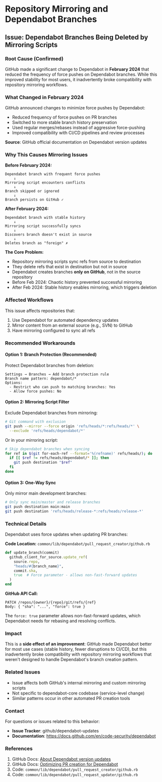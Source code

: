 # Repository Mirroring and Dependabot Branches

## Issue: Dependabot Branches Being Deleted by Mirroring Scripts

### Root Cause (Confirmed)

GitHub made a significant change to Dependabot in **February 2024** that reduced the frequency of force pushes on Dependabot branches. While this improved stability for most users, it inadvertently broke compatibility with repository mirroring workflows.

### What Changed in February 2024

GitHub announced changes to minimize force pushes by Dependabot:
- Reduced frequency of force pushes on PR branches
- Switched to more stable branch history preservation
- Used regular merges/rebases instead of aggressive force-pushing
- Improved compatibility with CI/CD pipelines and review processes

**Source**: GitHub official documentation on Dependabot version updates

### Why This Causes Mirroring Issues

**Before February 2024:**
```
Dependabot branch with frequent force pushes
    ↓
Mirroring script encounters conflicts
    ↓
Branch skipped or ignored
    ↓
Branch persists on GitHub ✓
```

**After February 2024:**
```
Dependabot branch with stable history
    ↓
Mirroring script successfully syncs
    ↓
Discovers branch doesn't exist in source
    ↓
Deletes branch as "foreign" ✗
```

**The Core Problem:**
- Repository mirroring scripts sync refs from source to destination
- They delete refs that exist in destination but not in source
- Dependabot creates branches **only on GitHub**, not in the source repository
- Before Feb 2024: Chaotic history prevented successful mirroring
- After Feb 2024: Stable history enables mirroring, which triggers deletion

### Affected Workflows

This issue affects repositories that:
1. Use Dependabot for automated dependency updates
2. Mirror content from an external source (e.g., SVN) to GitHub
3. Have mirroring configured to sync all refs

### Recommended Workarounds

#### Option 1: Branch Protection (Recommended)

Protect Dependabot branches from deletion:

```
Settings → Branches → Add branch protection rule
Branch name pattern: dependabot/*
Options:
  - Restrict who can push to matching branches: Yes
  - Allow force pushes: No
```

#### Option 2: Mirroring Script Filter

Exclude Dependabot branches from mirroring:

```bash
# Git command with exclusion
git push --mirror --force origin 'refs/heads/*:refs/heads/*' \
  --exclude 'refs/heads/dependabot/*'
```

Or in your mirroring script:
```bash
# Skip dependabot branches when syncing
for ref in $(git for-each-ref --format='%(refname)' refs/heads/); do
  if [[ $ref != refs/heads/dependabot/* ]]; then
    git push destination "$ref"
  fi
done
```

#### Option 3: One-Way Sync

Only mirror main development branches:
```bash
# Only sync main/master and release branches
git push destination main:main
git push destination 'refs/heads/release-*:refs/heads/release-*'
```

### Technical Details

Dependabot uses force updates when updating PR branches:

**Code Location:** `common/lib/dependabot/pull_request_creator/github.rb`
```ruby
def update_branch(commit)
  github_client_for_source.update_ref(
    source.repo,
    "heads/#{branch_name}",
    commit.sha,
    true  # Force parameter - allows non-fast-forward updates
  )
end
```

**GitHub API Call:**
```
PATCH /repos/{owner}/{repo}/git/refs/{ref}
Body: { "sha": "...", "force": true }
```

The `force: true` parameter allows non-fast-forward updates, which Dependabot needs for rebasing and resolving conflicts.

### Impact

This is a **side effect of an improvement**: GitHub made Dependabot better for most use cases (stable history, fewer disruptions to CI/CD), but this inadvertently broke compatibility with repository mirroring workflows that weren't designed to handle Dependabot's branch creation pattern.

### Related Issues

- Issue affects both GitHub's internal mirroring and custom mirroring scripts
- Not specific to dependabot-core codebase (service-level change)
- Similar patterns occur in other automated PR creation tools

### Contact

For questions or issues related to this behavior:
- **Issue Tracker**: github/dependabot-updates
- **Documentation**: https://docs.github.com/en/code-security/dependabot

### References

1. GitHub Docs: [About Dependabot version updates](https://docs.github.com/en/code-security/dependabot/dependabot-version-updates/about-dependabot-version-updates)
2. GitHub Docs: [Optimizing PR creation for Dependabot](https://docs.github.com/en/code-security/dependabot/dependabot-version-updates/optimizing-pr-creation-version-updates)
3. Code: `common/lib/dependabot/pull_request_creator/github.rb`
4. Code: `common/lib/dependabot/pull_request_updater/github.rb`
